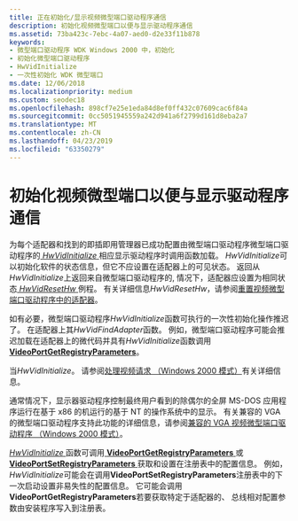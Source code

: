 ```yaml
---
title: 正在初始化/显示视频微型端口驱动程序通信
description: 初始化视频微型端口以便与显示驱动程序通信
ms.assetid: 73ba423c-7ebc-4a07-aed0-d2e33f11b878
keywords:
- 微型端口驱动程序 WDK Windows 2000 中，初始化
- 初始化微型端口驱动程序
- HwVidInitialize
- 一次性初始化 WDK 微型端口
ms.date: 12/06/2018
ms.localizationpriority: medium
ms.custom: seodec18
ms.openlocfilehash: 898cf7e25e1eda84d8ef0ff432c07609cac6f84a
ms.sourcegitcommit: 0cc5051945559a242d941a6f2799d161d8eba2a7
ms.translationtype: MT
ms.contentlocale: zh-CN
ms.lasthandoff: 04/23/2019
ms.locfileid: "63350279"
---
```

# <a name="initializing-the-video-miniport-for-communication-with-display-driver"></a>初始化视频微型端口以便与显示驱动程序通信

为每个适配器和找到的即插即用管理器已成功配置由微型端口驱动程序微型端口驱动程序的[ *HwVidInitialize* ](https://msdn.microsoft.com/library/windows/hardware/ff567345)相应显示驱动程序时调用函数加载。 *HwVidInitialize*可以初始化软件的状态信息，但它不应设置在适配器上的可见状态。 返回从*HwVidInitialize*上返回来自微型端口驱动程序的, 情况下，适配器应设置为相同状态[ *HwVidResetHw* ](https://msdn.microsoft.com/library/windows/hardware/ff567363)例程。 有关详细信息*HwVidResetHw*，请参阅[重置视频微型端口驱动程序中的适配器](resetting-the-adapter-in-video-miniport-drivers.md)。

如有必要，微型端口驱动程序*HwVidInitialize*函数可执行的一次性初始化操作推迟了。 在适配器上其*HwVidFindAdapter*函数。 例如，微型端口驱动程序可能会推迟加载在适配器上的微代码并具有*HwVidInitialize*函数调用[ **VideoPortGetRegistryParameters**](https://msdn.microsoft.com/library/windows/hardware/ff570316)。

当*HwVidInitialize*。 请参阅[处理视频请求 （Windows 2000 模式）](processing-video-requests--windows-2000-model-.md)有关详细信息。

通常情况下，显示器驱动程序控制最终用户看到的除偶尔的全屏 MS-DOS 应用程序运行在基于 x86 的机运行的基于 NT 的操作系统中的显示。 有关兼容的 VGA 的微型端口驱动程序支持此功能的详细信息，请参阅[兼容的 VGA 视频微型端口驱动程序 （Windows 2000 模式）](vga-compatible-video-miniport-drivers--windows-2000-model-.md)。

[ *HwVidInitialize* ](https://msdn.microsoft.com/library/windows/hardware/ff567345)函数可调用[ **VideoPortGetRegistryParameters** ](https://msdn.microsoft.com/library/windows/hardware/ff570316)或[ **VideoPortSetRegistryParameters** ](https://msdn.microsoft.com/library/windows/hardware/ff570365)获取和设置在注册表中的配置信息。 例如， *HwVidInitialize*可能会在调用**VideoPortSetRegistryParameters**注册表中的下一次启动设置非易失性的配置信息。 它可能会调用**VideoPortGetRegistryParameters**若要获取特定于适配器的、 总线相对配置参数由安装程序写入到注册表。

 

 





